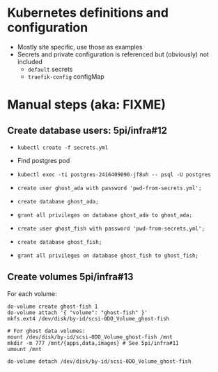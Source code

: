 # Kubernetes definitions and configuration
- Mostly site specific, use those as examples
- Secrets and private configuration is referenced but (obviously) not included
  - `default` secrets
  - `traefik-config` configMap

# Manual steps (aka: FIXME)
## Create database users: 5pi/infra#12
- `kubectl create -f secrets.yml`
- Find postgres pod
- `kubectl exec -ti postgres-2416409090-jf8uh -- psql -U postgres`
- `create user ghost_ada with password 'pwd-from-secrets.yml';`
- `create database ghost_ada;`
- `grant all privileges on database ghost_ada to ghost_ada;`

- `create user ghost_fish with password 'pwd-from-secrets.yml';`
- `create database ghost_fish;`
- `grant all privileges on database ghost_fish to ghost_fish;`

## Create volumes 5pi/infra#13
For each volume:

```
do-volume create ghost-fish 1
do-volume attach '{ "volume": "ghost-fish" }'
mkfs.ext4 /dev/disk/by-id/scsi-0DO_Volume_ghost-fish

# For ghost data volumes:
mount /dev/disk/by-id/scsi-0DO_Volume_ghost-fish /mnt
mkdir -m 777 /mnt/{apps,data,images} # See 5pi/infra#11
umount /mnt

do-volume detach /dev/disk/by-id/scsi-0DO_Volume_ghost-fish
```


